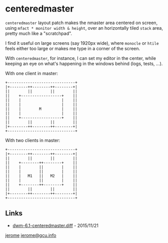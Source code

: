 # centeredmaster

`centeredmaster` layout patch makes the nmaster area centered
on screen, using `mfact * monitor width & height`, over an
horizontally tiled `stack` area, pretty much like
a "scratchpad".

I find it useful on large screens (say 1920px wide), where
`monocle` or `htile` feels either too large or makes me type in
a corner of the screen.

With `centeredmaster`, for instance, I can set my editor in the
center, while keeping an eye on what's happening in the windows
behind (logs, tests, ...).



With one client in master:

    +------------------------------+
    |+--------++--------++--------+|
    ||        ||        ||        ||
    ||    +------------------+    ||
    ||    |                  |    ||
    ||    |                  |    ||
    ||    |        M         |    ||
    ||    |                  |    ||
    ||    +------------------+    ||
    ||        ||        ||        ||
    |+--------++--------++--------+|
    +------------------------------+

With two clients in master:

    +------------------------------+
    |+--------++--------++--------+|
    ||        ||        ||        ||
    ||    +--------++--------+    ||
    ||    |        ||        |    ||
    ||    |        ||        |    ||
    ||    |   M1   ||   M2   |    ||
    ||    |        ||        |    ||
    ||    +--------++--------+    ||
    ||        ||        ||        ||
    |+--------++--------++--------+|
    +------------------------------+


## Links

* [dwm-6.1-centeredmaster.diff](dwm-6.1-centeredmaster.diff) - 2015/11/21


[jerome](http://blog.jardinmagique.info) <jerome@gcu.info>
